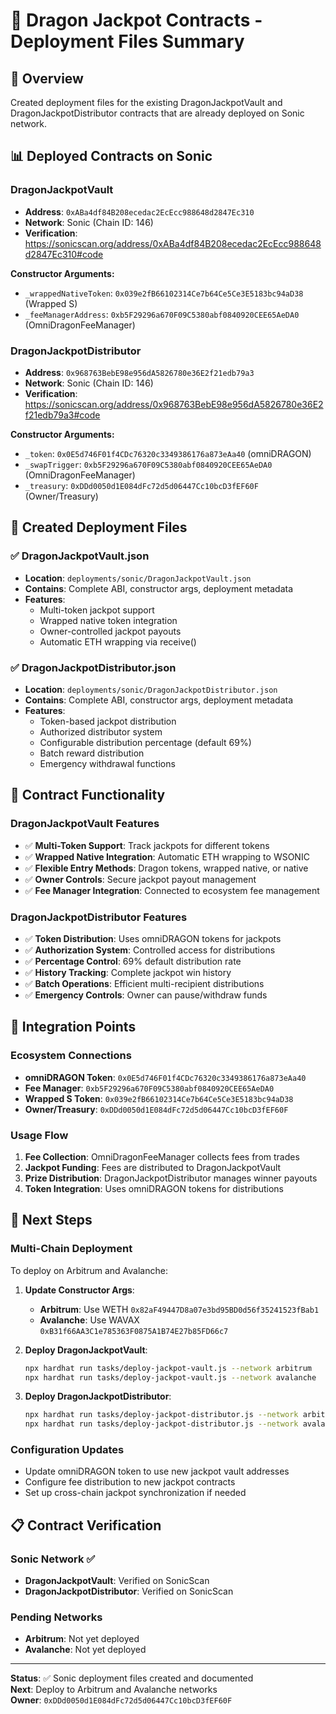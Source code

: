 # 🎰 Dragon Jackpot Contracts - Deployment Files Summary

## 🎯 Overview

Created deployment files for the existing DragonJackpotVault and DragonJackpotDistributor contracts that are already deployed on Sonic network.

## 📊 **Deployed Contracts on Sonic**

### **DragonJackpotVault**
- **Address**: `0xABa4df84B208ecedac2EcEcc988648d2847Ec310`
- **Network**: Sonic (Chain ID: 146)
- **Verification**: https://sonicscan.org/address/0xABa4df84B208ecedac2EcEcc988648d2847Ec310#code

**Constructor Arguments:**
- `_wrappedNativeToken`: `0x039e2fB66102314Ce7b64Ce5Ce3E5183bc94aD38` (Wrapped S)
- `_feeManagerAddress`: `0xb5F29296a670F09C5380abf0840920CEE65AeDA0` (OmniDragonFeeManager)

### **DragonJackpotDistributor**
- **Address**: `0x968763BebE98e956dA5826780e36E2f21edb79a3`
- **Network**: Sonic (Chain ID: 146)
- **Verification**: https://sonicscan.org/address/0x968763BebE98e956dA5826780e36E2f21edb79a3#code

**Constructor Arguments:**
- `_token`: `0x0E5d746F01f4CDc76320c3349386176a873eAa40` (omniDRAGON)
- `_swapTrigger`: `0xb5F29296a670F09C5380abf0840920CEE65AeDA0` (OmniDragonFeeManager)
- `_treasury`: `0xDDd0050d1E084dFc72d5d06447Cc10bcD3fEF60F` (Owner/Treasury)

## 📁 **Created Deployment Files**

### ✅ **DragonJackpotVault.json**
- **Location**: `deployments/sonic/DragonJackpotVault.json`
- **Contains**: Complete ABI, constructor args, deployment metadata
- **Features**: 
  - Multi-token jackpot support
  - Wrapped native token integration
  - Owner-controlled jackpot payouts
  - Automatic ETH wrapping via receive()

### ✅ **DragonJackpotDistributor.json**
- **Location**: `deployments/sonic/DragonJackpotDistributor.json`
- **Contains**: Complete ABI, constructor args, deployment metadata
- **Features**:
  - Token-based jackpot distribution
  - Authorized distributor system
  - Configurable distribution percentage (default 69%)
  - Batch reward distribution
  - Emergency withdrawal functions

## 🔧 **Contract Functionality**

### **DragonJackpotVault Features**
- ✅ **Multi-Token Support**: Track jackpots for different tokens
- ✅ **Wrapped Native Integration**: Automatic ETH wrapping to WSONIC
- ✅ **Flexible Entry Methods**: Dragon tokens, wrapped native, or native
- ✅ **Owner Controls**: Secure jackpot payout management
- ✅ **Fee Manager Integration**: Connected to ecosystem fee management

### **DragonJackpotDistributor Features**
- ✅ **Token Distribution**: Uses omniDRAGON tokens for jackpots
- ✅ **Authorization System**: Controlled access for distributions
- ✅ **Percentage Control**: 69% default distribution rate
- ✅ **History Tracking**: Complete jackpot win history
- ✅ **Batch Operations**: Efficient multi-recipient distributions
- ✅ **Emergency Controls**: Owner can pause/withdraw funds

## 🔗 **Integration Points**

### **Ecosystem Connections**
- **omniDRAGON Token**: `0x0E5d746F01f4CDc76320c3349386176a873eAa40`
- **Fee Manager**: `0xb5F29296a670F09C5380abf0840920CEE65AeDA0`
- **Wrapped S Token**: `0x039e2fB66102314Ce7b64Ce5Ce3E5183bc94aD38`
- **Owner/Treasury**: `0xDDd0050d1E084dFc72d5d06447Cc10bcD3fEF60F`

### **Usage Flow**
1. **Fee Collection**: OmniDragonFeeManager collects fees from trades
2. **Jackpot Funding**: Fees are distributed to DragonJackpotVault
3. **Prize Distribution**: DragonJackpotDistributor manages winner payouts
4. **Token Integration**: Uses omniDRAGON tokens for distributions

## 🎯 **Next Steps**

### **Multi-Chain Deployment**
To deploy on Arbitrum and Avalanche:

1. **Update Constructor Args**:
   - **Arbitrum**: Use WETH `0x82aF49447D8a07e3bd95BD0d56f35241523fBab1`
   - **Avalanche**: Use WAVAX `0xB31f66AA3C1e785363F0875A1B74E27b85FD66c7`

2. **Deploy DragonJackpotVault**:
   ```bash
   npx hardhat run tasks/deploy-jackpot-vault.js --network arbitrum
   npx hardhat run tasks/deploy-jackpot-vault.js --network avalanche
   ```

3. **Deploy DragonJackpotDistributor**:
   ```bash
   npx hardhat run tasks/deploy-jackpot-distributor.js --network arbitrum
   npx hardhat run tasks/deploy-jackpot-distributor.js --network avalanche
   ```

### **Configuration Updates**
- Update omniDRAGON token to use new jackpot vault addresses
- Configure fee distribution to new jackpot contracts
- Set up cross-chain jackpot synchronization if needed

## 📋 **Contract Verification**

### **Sonic Network** ✅
- **DragonJackpotVault**: Verified on SonicScan
- **DragonJackpotDistributor**: Verified on SonicScan

### **Pending Networks**
- **Arbitrum**: Not yet deployed
- **Avalanche**: Not yet deployed

---

**Status**: ✅ Sonic deployment files created and documented  
**Next**: Deploy to Arbitrum and Avalanche networks  
**Owner**: `0xDDd0050d1E084dFc72d5d06447Cc10bcD3fEF60F` 